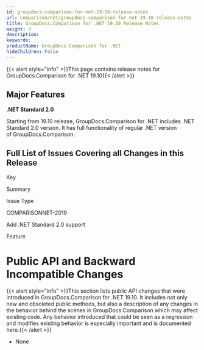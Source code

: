 ```yaml
---
id: groupdocs-comparison-for-net-19-10-release-notes
url: comparison/net/groupdocs-comparison-for-net-19-10-release-notes
title: GroupDocs.Comparison for .NET 19.10 Release Notes
weight: 3
description: 
keywords: 
productName: GroupDocs.Comparison for .NET
hideChildren: False
---
```

{{< alert style="info" >}}This page contains release notes for GroupDocs.Comparison for .NET 19.10{{< /alert >}}

## Major Features

**.NET Standard 2.0**

Starting from 19.10 release, GroupDocs.Comparison for .NET includes .NET Standard 2.0 version. It has full functionality of regular .NET version of GroupDocs.Comparison.

## Full List of Issues Covering all Changes in this Release

Key

Summary

Issue Type

COMPARISONNET-2019

Add .NET Standard 2.0 support

Feature

# Public API and Backward Incompatible Changes

{{< alert style="info" >}}This section lists public API changes that were introduced in GroupDocs.Comparison for .NET 19.10. It includes not only new and obsoleted public methods, but also a description of any changes in the behavior behind the scenes in GroupDocs.Comparison which may affect existing code. Any behavior introduced that could be seen as a regression and modifies existing behavior is especially important and is documented here.{{< /alert >}}

*   None
